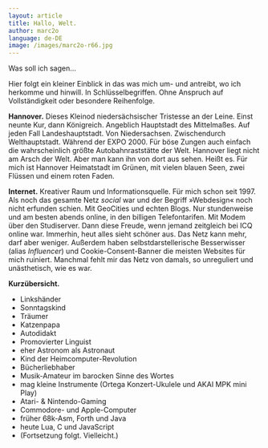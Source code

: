 ```yaml
---
layout: article
title: Hallo, Welt.
author: marc2o
language: de-DE
image: /images/marc2o-r66.jpg
---
```


Was soll ich sagen…

Hier folgt ein kleiner Einblick in das was mich um- und antreibt, wo ich herkomme und hinwill. In Schlüssel&shy;begriffen. Ohne Anspruch auf Vollständigkeit oder besondere Reihenfolge.

**Hannover.**
Dieses Kleinod niedersächsischer Tristesse an der Leine. Einst neunte Kur, dann Königreich. Angeblich Hauptstadt des Mittelmaßes. Auf jeden Fall Landeshauptstadt. Von Niedersachsen. Zwischendurch Welthauptstadt. Während der EXPO 2000. Für böse Zungen auch einfach die wahrscheinlich größte Autobahnraststätte der Welt. Hannover liegt nicht am Arsch der Welt. Aber man kann ihn von dort aus sehen. Heißt es. Für mich ist Hannover Heimatstadt im Grünen, mit vielen blauen Seen, zwei Flüssen und einem roten Faden.

**Internet.**
Kreativer Raum und Informationsquelle. Für mich schon seit 1997. Als noch das gesamte Netz _social_ war und der Begriff »Webdesign« noch nicht erfunden schien. Mit GeoCities und echten Blogs. Nur stundenweise und am besten abends online, in den billigen Telefontarifen. Mit Modem über den Studiserver. Dann diese Freude, wenn jemand zeitgleich bei ICQ online war. Immerhin, heut alles sieht schöner aus. Das Netz kann mehr, darf aber weniger. Außerdem haben selbst&shy;darsteller&shy;ische Besserwisser (alias _Influencer_) und Cookie-Consent-Banner die meisten Websites für mich ruiniert. Manchmal fehlt mir das Netz von damals, so unreguliert und unästhetisch, wie es war.

**Kurzübersicht.**

- Linkshänder
- Sonntagskind
- Träumer
- Katzenpapa
- Autodidakt
- Promovierter Linguist
- eher Astronom als Astronaut
- Kind der Heimcomputer-Revolution
- Bücherliebhaber
- Musik-Amateur im barocken Sinne des Wortes
- mag kleine Instrumente (Ortega Konzert-Ukulele und AKAI MPK mini Play)
- Atari- & Nintendo-Gaming
- Commodore- und Apple-Computer
- früher 68k-Asm, Forth und Java
- heute Lua, C und JavaScript
- (Fortsetzung folgt. Vielleicht.)
